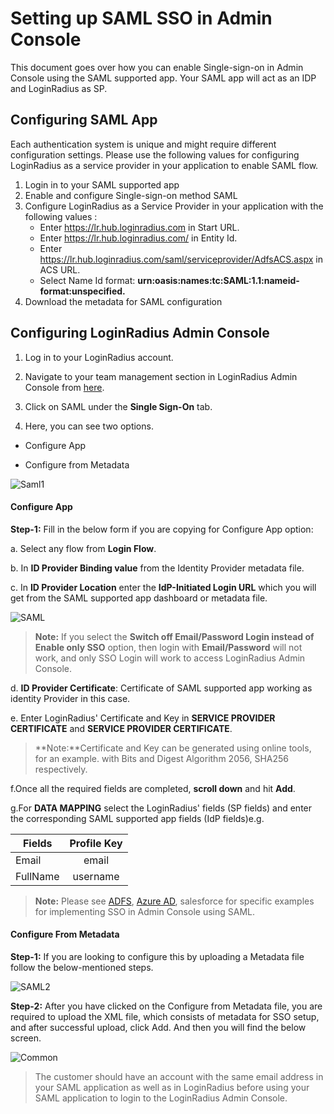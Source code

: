 # Setting up SAML SSO in Admin Console
This document goes over how you can enable Single-sign-on in Admin Console using the SAML supported app. Your SAML app will act as an IDP and LoginRadius as SP. 
## Configuring SAML App
Each authentication system is unique and might require different configuration settings. Please use the following values for configuring LoginRadius as a service provider in your application to enable SAML flow. 
1. Login in to your SAML supported app
2. Enable and configure Single-sign-on method SAML 
3. Configure LoginRadius as a Service Provider in your application with the following values :
      - Enter https://lr.hub.loginradius.com in Start URL.
      - Enter https://lr.hub.loginradius.com/  in Entity Id.
      - Enter https://lr.hub.loginradius.com/saml/serviceprovider/AdfsACS.aspx in ACS URL.
      - Select Name Id format:  **urn:oasis:names:tc:SAML:1.1:nameid-format:unspecified.**
4. Download the metadata for SAML configuration

## Configuring LoginRadius Admin Console

1.  Log in to your LoginRadius account.

2. Navigate to your team management section in LoginRadius Admin Console from [here](https://adminconsole.loginradius.com/account/team).

3. Click on SAML under the **Single Sign-On** tab. 

4. Here, you can see two options.

  - Configure App

  - Configure from Metadata

![Saml1](https://apidocs.lrcontent.com/images/image-4_757663926d25922926.65883202.png "SAML1")

####  **Configure App**

**Step-1:** Fill in the below form if you are copying for Configure App option:

  a. Select any flow from **Login Flow**.

  b. In **ID Provider Binding value** from the Identity Provider metadata file.

  c. In **ID Provider Location** enter the **IdP-Initiated Login URL** which you will get from the SAML supported app dashboard or metadata file. 

  ![SAML](https://apidocs.lrcontent.com/images/SAML_1987562f2089639a5e4.83372731.png "SAML")

  >**Note:** If you select the **Switch off Email/Password Login instead of Enable only SSO** option, then login with **Email/Password** will not work, and only SSO Login will work to access LoginRadius Admin Console.

  d. **ID Provider Certificate**: Certificate of SAML supported app working as identity Provider in this case. 

  e. Enter LoginRadius' Certificate and Key in **SERVICE PROVIDER CERTIFICATE** and **SERVICE   PROVIDER CERTIFICATE**. 


   >**Note:**Certificate and Key can be generated using online tools, for an example. with Bits and Digest Algorithm 2056, SHA256 respectively.

  f.Once all the required fields are completed, **scroll down** and hit **Add**.

  
  
  g.For **DATA MAPPING** select the LoginRadius' fields (SP fields) and enter the corresponding SAML supported app fields (IdP 
    fields)e.g.

   | Fields      |      Profile Key  | 
   |----------|:-------------:|
   | Email   |  email |
   |FullName  |  username   | 

>**Note:**  Please see [ADFS](/api/v2/admin-console/team-management/sso-connectors/adfs-setup-in-admin-console), [Azure AD](/api/v2/admin-console/team-management/setup-azure-ad), salesforce for specific examples for implementing SSO in Admin Console using SAML.

####  **Configure From Metadata**

**Step-1:** If you are looking to configure this by uploading a Metadata file follow the below-mentioned steps.

![SAML2](https://apidocs.lrcontent.com/images/image-5_3166063926d9d32ec14.33010041.png "SAML2")

**Step-2:** After you have clicked on the Configure from Metadata file, you are required to upload the XML file, which consists of metadata for SSO setup, and after successful upload, click  Add. And then you will find the below screen.

![Common](https://apidocs.lrcontent.com/images/pasted-image-0_1165463926a9d53a426.51777542.png "Common")

>The customer should have an account with the same email address in your SAML application as well as in LoginRadius before using your SAML application to login to the LoginRadius Admin Console.

